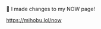 🤖 I made changes to my NOW page!

[<span class="invisible">https://</span><span class="">mihobu.lol/now</span><span class="invisible"></span>](https://mihobu.lol/now)